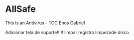 # AllSafe
This is an Antivirus - TCC Enos Gabriel


Adicionar tela de suporte!!!!!
limpar registro
limpezade disco
